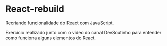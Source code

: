 # React-rebuild
 Recriando funcionalidade do React com JavaScript.


Exercicio realizado junto com o vídeo do canal DevSoutinho para entender como funciona alguns elementos do React.